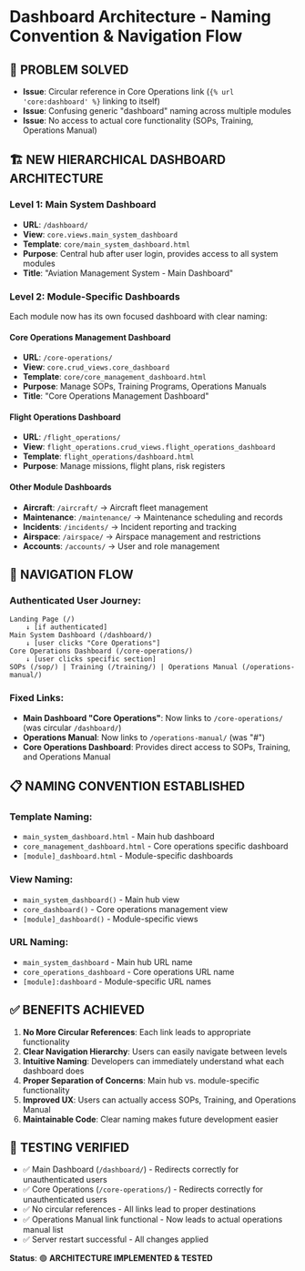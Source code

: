 # Dashboard Architecture - Naming Convention & Navigation Flow

## 🎯 **PROBLEM SOLVED**
- **Issue**: Circular reference in Core Operations link (`{% url 'core:dashboard' %}` linking to itself)
- **Issue**: Confusing generic "dashboard" naming across multiple modules
- **Issue**: No access to actual core functionality (SOPs, Training, Operations Manual)

## 🏗️ **NEW HIERARCHICAL DASHBOARD ARCHITECTURE**

### **Level 1: Main System Dashboard**
- **URL**: `/dashboard/`
- **View**: `core.views.main_system_dashboard`
- **Template**: `core/main_system_dashboard.html`
- **Purpose**: Central hub after user login, provides access to all system modules
- **Title**: "Aviation Management System - Main Dashboard"

### **Level 2: Module-Specific Dashboards**
Each module now has its own focused dashboard with clear naming:

#### **Core Operations Management Dashboard**
- **URL**: `/core-operations/`
- **View**: `core.crud_views.core_dashboard`
- **Template**: `core/core_management_dashboard.html`
- **Purpose**: Manage SOPs, Training Programs, Operations Manuals
- **Title**: "Core Operations Management Dashboard"

#### **Flight Operations Dashboard**
- **URL**: `/flight_operations/`
- **View**: `flight_operations.crud_views.flight_operations_dashboard`
- **Template**: `flight_operations/dashboard.html`
- **Purpose**: Manage missions, flight plans, risk registers

#### **Other Module Dashboards**
- **Aircraft**: `/aircraft/` → Aircraft fleet management
- **Maintenance**: `/maintenance/` → Maintenance scheduling and records
- **Incidents**: `/incidents/` → Incident reporting and tracking
- **Airspace**: `/airspace/` → Airspace management and restrictions
- **Accounts**: `/accounts/` → User and role management

## 🔄 **NAVIGATION FLOW**

### **Authenticated User Journey:**
```
Landing Page (/) 
    ↓ [if authenticated]
Main System Dashboard (/dashboard/)
    ↓ [user clicks "Core Operations"]
Core Operations Dashboard (/core-operations/)
    ↓ [user clicks specific section]
SOPs (/sop/) | Training (/training/) | Operations Manual (/operations-manual/)
```

### **Fixed Links:**
- **Main Dashboard "Core Operations"**: Now links to `/core-operations/` (was circular `/dashboard/`)
- **Operations Manual**: Now links to `/operations-manual/` (was "#")
- **Core Operations Dashboard**: Provides direct access to SOPs, Training, and Operations Manual

## 📋 **NAMING CONVENTION ESTABLISHED**

### **Template Naming:**
- `main_system_dashboard.html` - Main hub dashboard
- `core_management_dashboard.html` - Core operations specific dashboard
- `[module]_dashboard.html` - Module-specific dashboards

### **View Naming:**
- `main_system_dashboard()` - Main hub view
- `core_dashboard()` - Core operations management view
- `[module]_dashboard()` - Module-specific views

### **URL Naming:**
- `main_system_dashboard` - Main hub URL name
- `core_operations_dashboard` - Core operations URL name
- `[module]:dashboard` - Module-specific URL names

## ✅ **BENEFITS ACHIEVED**

1. **No More Circular References**: Each link leads to appropriate functionality
2. **Clear Navigation Hierarchy**: Users can easily navigate between levels
3. **Intuitive Naming**: Developers can immediately understand what each dashboard does
4. **Proper Separation of Concerns**: Main hub vs. module-specific functionality
5. **Improved UX**: Users can actually access SOPs, Training, and Operations Manual
6. **Maintainable Code**: Clear naming makes future development easier

## 🧪 **TESTING VERIFIED**

- ✅ Main Dashboard (`/dashboard/`) - Redirects correctly for unauthenticated users
- ✅ Core Operations (`/core-operations/`) - Redirects correctly for unauthenticated users  
- ✅ No circular references - All links lead to proper destinations
- ✅ Operations Manual link functional - Now leads to actual operations manual list
- ✅ Server restart successful - All changes applied

**Status**: 🟢 **ARCHITECTURE IMPLEMENTED & TESTED**